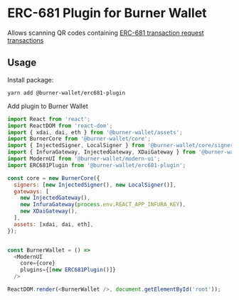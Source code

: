 # ERC-681 Plugin for Burner Wallet

Allows scanning QR codes containing [ERC-681 transaction request transactions](https://github.com/ethereum/EIPs/blob/master/EIPS/eip-681.md)

## Usage

Install package:

```
yarn add @burner-wallet/erc681-plugin
```

Add plugin to Burner Wallet

```javascript
import React from 'react';
import ReactDOM from 'react-dom';
import { xdai, dai, eth } from '@burner-wallet/assets';
import BurnerCore from '@burner-wallet/core';
import { InjectedSigner, LocalSigner } from '@burner-wallet/core/signers';
import { InfuraGateway, InjectedGateway, XDaiGateway } from '@burner-wallet/core/gateways';
import ModernUI from '@burner-wallet/modern-ui';
import ERC681Plugin from '@burner-wallet/erc681-plugin';

const core = new BurnerCore({
  signers: [new InjectedSigner(), new LocalSigner()],
  gateways: [
    new InjectedGateway(),
    new InfuraGateway(process.env.REACT_APP_INFURA_KEY),
    new XDaiGateway(),
  ],
  assets: [xdai, dai, eth],
});


const BurnerWallet = () =>
  <ModernUI
    core={core}
    plugins={[new ERC681Plugin()]}
  />

ReactDOM.render(<BurnerWallet />, document.getElementById('root'));

```

